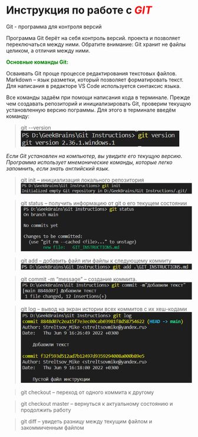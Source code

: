 # Инструкция по работе с <span style="color:red">***GIT***</span>
Git - программа для контроля версий

Программа Git берёт на себя контроль версий.
проекта и позволяет переключаться между
ними. Обратите внимание: Git хранит не файлы целиком, а отличия между ними.

<span style="color:green">**Основные команды Git:**</span>


Осваивать Git проще процессе редактирования текстовых файлов. Markdown – язык разметки,
который позволяет форматировать текст. Для написания в редакторе VS Code используется
синтаксис языка.

Все команды задаём при помощи написания кода в терминале.
Прежде чем создавать репозиторий и инициализировать Git, проверим текущую установленную
версию пограммы. Для этого в терминале введём команду:

>git --version
![Doc.U.Ment](Images/Git_version.png)



*Если Git установлен на компьютер, вы увидите его текущую версию.
Программа использует мнемонические команды, которые легко запомнить, если знать
английский язык.*

>git init – инициализация локального репозитория
![Doc.U.Ment](Images/git_init.png)

>git status – получить информацию от git о его текущем состоянии
![Doc.U.Ment](Images/git_status.png)

>git add – добавить файл или файлы к следующему коммиту
![Doc.U.Ment](Images/git_add.png)

>git commit -m “message” – создание коммита.
![Doc.U.Ment](Images/git_commit.png)

>git log – вывод на экран истории всех коммитов с их хеш-кодами
![Doc.U.Ment](Images/git_log.png)

>git checkout – переход от одного коммита к другому

>git checkout master – вернуться к актуальному состоянию и продолжить работу

>git diff – увидеть разницу между текущим файлом и закоммиченным файлом